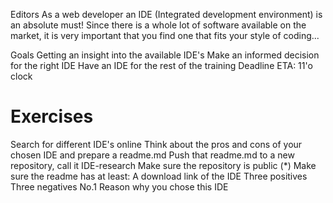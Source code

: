 Editors
As a web developer an IDE (Integrated development environment) is an absolute must! Since there is a whole lot of software available on the market, it is very important that you find one that fits your style of coding...

Goals
Getting an insight into the available IDE's
Make an informed decision for the right IDE
Have an IDE for the rest of the training
Deadline
ETA: 11'o clock

# Exercises
Search for different IDE's online
Think about the pros and cons of your chosen IDE and prepare a readme.md
Push that readme.md to a new repository, call it IDE-research
Make sure the repository is public (*)
Make sure the readme has at least:
A download link of the IDE
Three positives
Three negatives
No.1 Reason why you chose this IDE
